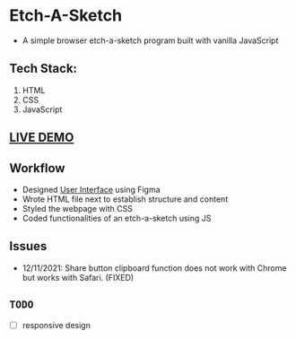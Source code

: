 # Etch-A-Sketch

- A simple browser etch-a-sketch program built with vanilla JavaScript

## Tech Stack:

  1. HTML
  2. CSS
  3. JavaScript

[**LIVE DEMO**](https://flaviaouyang.github.io/etch-a-sketch/)
---

## Workflow

- Designed [User Interface](img/UI.png) using Figma
- Wrote HTML file next to establish structure and content
- Styled the webpage with CSS
- Coded functionalities of an etch-a-sketch using JS

## Issues

- 12/11/2021: Share button clipboard function does not work with Chrome but works with Safari. (FIXED)

## `TODO`

- [ ] responsive design
